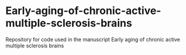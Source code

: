 # Early-aging-of-chronic-active-multiple-sclerosis-brains
Repository for code used in the manuscript Early aging of chronic active multiple sclerosis brains
